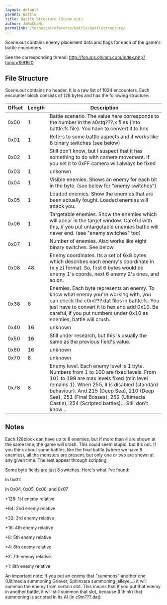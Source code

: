 ```yaml
---
layout: default
parent: Battle
title: Battle Structure (Scene.out)
author: JeMaCheHi
permalink: /technicalreference/battle/battlestructure/
---
```


Scene.out contains enemy placement data and flags for each of the game's battle encounters.

See the corresponding thread: <http://forums.qhimm.com/index.php?topic=15816.0>

## File Structure

Scene.out contains no header. It is a raw list of 1024 encounters. Each encounter block consists of 128 bytes and has the following structure:

| Offset | Length | Description                                                                                                                                                                                                                                                                                                               |
|--------|--------|---------------------------------------------------------------------------------------------------------------------------------------------------------------------------------------------------------------------------------------------------------------------------------------------------------------------------|
| 0x00   | 1      | Battle scenario. The value here corresponds to the number in the a0stg???.x files (into battle.fs file). You have to convert it to hex                                                                                                                                                                                    |
| 0x01   | 1      | Refers to some battle aspects and it works like 8 binary switches (see below)                                                                                                                                                                                                                                             |
| 0x02   | 1      | Still don't know, but I suspect that it has something to do with camera movement. If you set it to 0xFF camera will always be fixed                                                                                                                                                                                       |
| 0x03   | 1      | unkonwn                                                                                                                                                                                                                                                                                                                   |
| 0x04   | 1      | Visible enemies. Shows an enemy for each bit in the byte. (see below for "enemy switches")                                                                                                                                                                                                                                |
| 0x05   | 1      | Loaded enemies. Show the enemies that are been actually fought. Loaded enemies will attack you.                                                                                                                                                                                                                           |
| 0x06   | 1      | Targetable enemies. Show the enemies which will apear in the target window. Careful with this, if you put untargetable enemies battle will never end. (see "enemy switches" too)                                                                                                                                          |
| 0x07   | 1      | Number of enemies. Also works like eight binary switches. See below                                                                                                                                                                                                                                                       |
| 0x08   | 48     | Enemy coordinates. Its a set of 6x8 bytes which describes each enemy's coordinate in (x,y,z) format. So, first 6 bytes would be enemy 1's coords, next 6 enemy 2's ones, and so on.                                                                                                                                       |
| 0x38   | 8      | Enemies. Each byte represents an enemy. To know what enemy you're working with, you can check the c0m???.dat files in battle.fs. You just have to convert it to hex and add 0x10. Be careful, if you put numbers under 0x10 as enemies, battle will crush.                                                                |
| 0x40   | 16     | unknown                                                                                                                                                                                                                                                                                                                   |
| 0x50   | 16     | Still under research, but this is usually the same as the previous field's value.                                                                                                                                                                                                                                         |
| 0x60   | 16     | unknown                                                                                                                                                                                                                                                                                                                   |
| 0x70   | 8      | unknown                                                                                                                                                                                                                                                                                                                   |
| 0x78   | 8      | Enemy level. Each enemy level is 1 byte. Numbers from 1 to 100 are fixed levels. From 101 to 199 are max levels fixed (min level remains 1). When 255, it is disabled (standard behaviour). And 215 (Deep Sea), 210 (Deep Sea), 251 (Final Bosses), 252 (Ultimecia Castle), 254 (Scripted battles)... Still don't know... |

## Notes

Each 128block can have up to 8 enemies, but if more than 4 are shown at the same time, the game will crash. This could seem stupid, but it's not. If you think about some battles, like the final battle (where we have 8 enemies), all the monsters are present, but only one or two are shown at any given time. The rest appear through scripting.

Some byte fields are just 8 switches. Here's what I've found:

In 0x01:

In 0x04, 0x05, 0x06, and 0x07

  
+128: 1st enemy relative

+64: 2nd enemy relative

+32: 3rd enemy relative

+16: 4th enemy relative

+8: 5th enemy relative

+4: 6th enemy relative

+2: 7th enemy relative

+1: 8th enemy relative

An important note: If you put an enemy that "summons" another one (Ultimecia summoning Griever, Sphinxara summoning jelleye...) it will summon the enemy from certain slot. This means that if you put that enemy in another battle, it will still summon that slot, because (I think) that summoning is scripted in its AI (in c9m???.dat)
